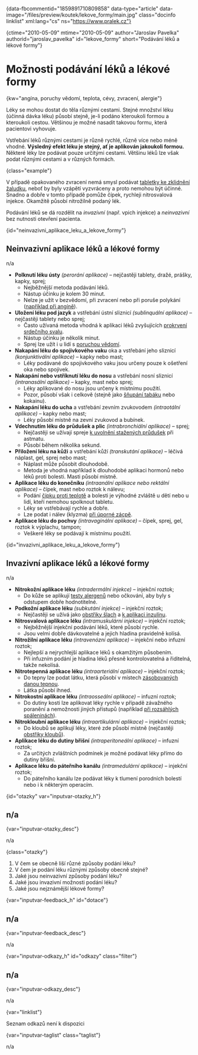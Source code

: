 
{data-fbcommentid="1859891710809858" data-type="article" data-image="/files/preview/koutek/lekove_formy/main.jpg" class="docinfo linklist" xml:lang="cs" ns="https://www.pralek.cz"}

{ctime="2010-05-09" mtime="2010-05-09" author="Jaroslav Pavelka" authorid="jaroslav\_pavelka" id="lekove\_formy" short="Podávání léků a lékové formy"}

# Možnosti podávání léků a lékové formy

<!-- generated attribute kw by user_udpatekw.sh on 2020-04-26, do not edit -->

{kw="angína, poruchy vědomí, teplota, cévy, zvracení, alergie"}

Léky se mohou dostat do těla různými cestami. Stejné množství léku (účinná dávka léku) působí stejně, je-li podáno kteroukoli formou a kteroukoli cestou. Většinou je možné nasadit takovou formu, která pacientovi vyhovuje.

Vstřebání léků různými cestami je různě rychlé, různě více nebo méně vhodné. **Výsledný efekt léku je stejný, ať je aplikován jakoukoli formou.** Některé léky lze podávat pouze určitými cestami. Většinu léků lze však podat různými cestami a v různých formách.

{class="example"}

V případě opakovaného zvracení nemá smysl podávat [tabletky ke zklidnění žaludku][1], neboť by byly vzápětí vyzvráceny a proto nemohou být účinné. Snadno a dobře v tomto případě pomůže čípek, rychleji nitrosvalová injekce. Okamžitě působí nitrožilně podaný lék.

Podávání léků se dá rozdělit na _invazivní_ (např. vpich injekce) a _neinvazivní_ bez nutnosti otevření pacienta.

{id="neinvazivni\_aplikace\_leku\_a\_lekove_formy"}

## Neinvazivní aplikace léků a lékové formy

n/a

  * **Polknutí léku ústy** _(perorání aplikace)_ – nejčastěji tablety, dražé, prášky, kapky, sprej;
      * Nejběžnější metoda podávání léků.
      * Nástup účinku je kolem 30 minut.
      * Nelze je užít v bezvědomí, při zvracení nebo při poruše polykání ([například při angíně][2]).
  * **Uložení léku pod jazyk** a vstřebání ústní sliznicí _(sublinquální aplikace)_ – nejčastěji tablety nebo sprej;
      * Často užívaná metoda vhodná k aplikaci léků zvyšujících [prokrvení srdečního svalu][3].
      * Nástup účinku je několik minut.
      * Sprej lze užít i u lidí s [poruchou vědomí][4].
  * **Nakapání léku do spojivkového vaku** oka a vstřebání jeho sliznicí _(konjunktivální aplikace)_ – kapky nebo mast;
      * Léky podávané do spojivkového vaku jsou určeny pouze k ošetření oka nebo spojivek.
  * **Nakapání nebo vstříknutí léku do nosu** a vstřebání nosní sliznicí _(intranasální aplikace)_ – kapky, mast nebo sprej;
      * Léky aplikované do nosu jsou určeny k místnímu použití.
      * Pozor, působí však i celkově (stejně jako [šňupání tabáku][5] nebo kokainu).
  * **Nakapání léku do ucha** a vstřebání zevním zvukovodem _(intraotální aplikace)_ – kapky nebo mast;
      * Léky působí místně na zevní zvukovod a bubínek.
  * **Vdechnutím léku do průdušek a plic** _(intrabronchiální aplikace)_ – sprej;
      * Nejčastěji se užívají spreje [k uvolnění stažených průdušek][6] při astmatu.
      * Působí během několika sekund.
  * **Přiložení léku na kůži** a vstřebání kůží _(transkutání aplikace)_ – léčivá náplast, gel, sprej nebo mast;
      * Náplast může působit dlouhodobě.
      * Metoda je vhodná například k dlouhodobé aplikaci hormonů nebo léků proti bolesti. Masti působí místně.
  * **Aplikace léku do konečníku** _(intraanální aplikace nebo rektální aplikace)_ – čípek, mast nebo roztok k nálevu;
      * Podání [čípku proti teplotě][7] a bolesti je výhodné zvláště u dětí nebo u lidí, kteří nemohou spolknout tabletu.
      * Léky se vstřebávají rychle a dobře.
      * Lze podat i nálev (klyzma) [při úporné zácpě][1].
  * **Aplikace léku do pochvy** _(intravaginální aplikace)_ – čípek, sprej, gel, roztok k výplachu, tampon;
      * Veškeré léky se podávají k místnímu použití.

{id="invazivni\_aplikace\_leku\_a\_lekove_formy"}

## Invazivní aplikace léků a lékové formy

n/a

  * **Nitrokožní aplikace léku** _(intradermální injekce)_ – injekční roztok;
      * Do kůže se aplikují [testy alergenů][8] nebo očkování, aby byly s odstupem dobře hodnotitelné.
  * **Podkožní aplikace léku** _(subkutání injekce)_ – injekční roztok;
      * Nejčastěji se užívá jako [obstřiky šlach][9] a [k aplikaci inzulínu][10].
  * **Nitrosvalová aplikace léku** _(intramuskulární injekce)_ – injekční roztok;
      * Nejběžnější injekční podávání léků, které působí rychle.
      * Jsou velmi dobře dávkovatelné a jejich hladina pravidelně kolísá.
  * **Nitrožilní aplikace léku** _(intravenózní aplikace)_ – injekční nebo infuzní roztok;
      * Nejlepší a nejrychlejší aplikace léků s okamžitým působením.
      * Při infuzním podání je hladina léků přesně kontrolovatelná a řiditelná, takže nekolísá.
  * **Nitrotepenná aplikace léku** _(intraarteriální aplikace)_ – injekční roztok;
      * Do tepny lze podat látku, která působí v místech [zásobovaných danou tepnou][11].
      * Látka působí ihned.
  * **Nitrokostní aplikace léku** _(intraosseální aplikace)_ – infuzní roztok;
      * Do dutiny kosti lze aplikovat léky rychle v případě závažného poranění a nemožnosti jiných přístupů (například [při rozsáhlých spáleninách][12]).
  * **Nitrokloubní aplikace léku** _(intraartikulární aplikace)_ – injekční roztok;
      * Do kloubů se aplikují léky, které zde působí místně (nejčastěji [obstřiky kloubů][13]).
  * **Aplikace léku do dutiny břišní** _(intraperitoneální aplikace)_ – infuzní roztok;
      * Za určitých zvláštních podmínek je možné podávat léky přímo do dutiny břišní.
  * **Aplikace léku do páteřního kanálu** _(intramedulární aplikace)_ – injekční roztok;
      * Do páteřního kanálu lze podávat léky k tlumení porodních bolestí nebo i k některým operacím.

{id="otazky" var="inputvar-otazky_h"}

## n/a

{var="inputvar-otazky_desc"}

n/a

{class="otazky"}

  1. V čem se obecně liší různé způsoby podání léku?
  2. V čem je podání léku různými způsoby obecně stejné?
  3. Jaké jsou neinvazivní způsoby podání léku?
  4. Jaké jsou invazivní možnosti podání léku?
  5. Jaké jsou nejznámější lékové formy?

{var="inputvar-feedback_h" id="dotace"}

## n/a

{var="inputvar-feedback_desc"}

n/a

{var="inputvar-odkazy_h" id="odkazy" class="filter"}

## n/a

{var="inputvar-odkazy_desc"}

n/a

{var="linklist"}

Seznam odkazů není k dispozici

{var="inputvar-taglist" class="taglist"}

n/a

 [1]: funkcni_poruchy_traveni
 [2]: bolest_v_krku_angina
 [3]: srdecni_infarkt
 [4]: nadmerne_dychani
 [5]: koureni_cigaret
 [6]: kasel_a_typy_kasle
 [7]: teplota
 [8]: imunita
 [9]: onemocneni_slach
 [10]: cukrovka
 [11]: iktus
 [12]: ochlazeni_spaleniny
 [13]: artroza

